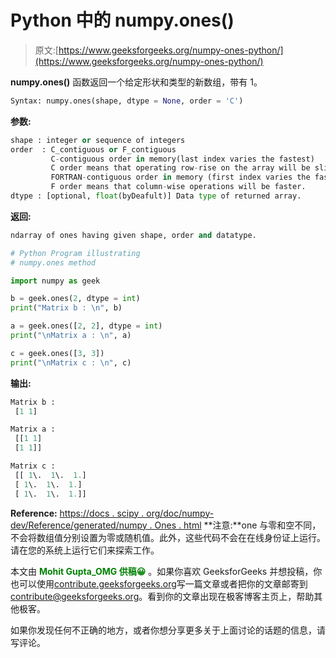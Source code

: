 # Python 中的 numpy.ones()

> 原文:[https://www.geeksforgeeks.org/numpy-ones-python/](https://www.geeksforgeeks.org/numpy-ones-python/)

**numpy.ones()** 函数返回一个给定形状和类型的新数组，带有 1。

```py
Syntax: numpy.ones(shape, dtype = None, order = 'C') 
```

**参数:**

```py
shape : integer or sequence of integers
order  : C_contiguous or F_contiguous
         C-contiguous order in memory(last index varies the fastest)
         C order means that operating row-rise on the array will be slightly quicker
         FORTRAN-contiguous order in memory (first index varies the fastest).
         F order means that column-wise operations will be faster. 
dtype : [optional, float(byDeafult)] Data type of returned array.  

```

**返回:**

```py
ndarray of ones having given shape, order and datatype.
```

```py
# Python Program illustrating
# numpy.ones method

import numpy as geek

b = geek.ones(2, dtype = int)
print("Matrix b : \n", b)

a = geek.ones([2, 2], dtype = int)
print("\nMatrix a : \n", a)

c = geek.ones([3, 3])
print("\nMatrix c : \n", c)
```

**输出:**

```py
Matrix b : 
 [1 1]

Matrix a : 
 [[1 1]
 [1 1]]

Matrix c : 
 [[ 1\.  1\.  1.]
 [ 1\.  1\.  1.]
 [ 1\.  1\.  1.]]

```

**Reference:**
[https://docs . scipy . org/doc/numpy-dev/Reference/generated/numpy . Ones . html](https://docs.scipy.org/doc/numpy-dev/reference/generated/numpy.ones.html)
**注意:**one 与零和空不同，不会将数组值分别设置为零或随机值。此外，这些代码不会在在线身份证上运行。请在您的系统上运行它们来探索工作。

本文由 <font color="green">**Mohit Gupta_OMG 供稿😀**</font> 。如果你喜欢 GeeksforGeeks 并想投稿，你也可以使用[contribute.geeksforgeeks.org](http://www.contribute.geeksforgeeks.org)写一篇文章或者把你的文章邮寄到 contribute@geeksforgeeks.org。看到你的文章出现在极客博客主页上，帮助其他极客。

如果你发现任何不正确的地方，或者你想分享更多关于上面讨论的话题的信息，请写评论。
